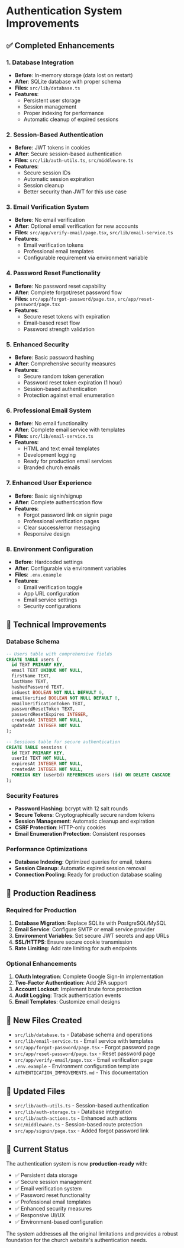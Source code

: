 # Authentication System Improvements

## ✅ Completed Enhancements

### 1. **Database Integration**
- **Before**: In-memory storage (data lost on restart)
- **After**: SQLite database with proper schema
- **Files**: `src/lib/database.ts`
- **Features**:
  - Persistent user storage
  - Session management
  - Proper indexing for performance
  - Automatic cleanup of expired sessions

### 2. **Session-Based Authentication**
- **Before**: JWT tokens in cookies
- **After**: Secure session-based authentication
- **Files**: `src/lib/auth-utils.ts`, `src/middleware.ts`
- **Features**:
  - Secure session IDs
  - Automatic session expiration
  - Session cleanup
  - Better security than JWT for this use case

### 3. **Email Verification System**
- **Before**: No email verification
- **After**: Optional email verification for new accounts
- **Files**: `src/app/verify-email/page.tsx`, `src/lib/email-service.ts`
- **Features**:
  - Email verification tokens
  - Professional email templates
  - Configurable requirement via environment variable

### 4. **Password Reset Functionality**
- **Before**: No password reset capability
- **After**: Complete forgot/reset password flow
- **Files**: `src/app/forgot-password/page.tsx`, `src/app/reset-password/page.tsx`
- **Features**:
  - Secure reset tokens with expiration
  - Email-based reset flow
  - Password strength validation

### 5. **Enhanced Security**
- **Before**: Basic password hashing
- **After**: Comprehensive security measures
- **Features**:
  - Secure random token generation
  - Password reset token expiration (1 hour)
  - Session-based authentication
  - Protection against email enumeration

### 6. **Professional Email System**
- **Before**: No email functionality
- **After**: Complete email service with templates
- **Files**: `src/lib/email-service.ts`
- **Features**:
  - HTML and text email templates
  - Development logging
  - Ready for production email services
  - Branded church emails

### 7. **Enhanced User Experience**
- **Before**: Basic signin/signup
- **After**: Complete authentication flow
- **Features**:
  - Forgot password link on signin page
  - Professional verification pages
  - Clear success/error messaging
  - Responsive design

### 8. **Environment Configuration**
- **Before**: Hardcoded settings
- **After**: Configurable via environment variables
- **Files**: `.env.example`
- **Features**:
  - Email verification toggle
  - App URL configuration
  - Email service settings
  - Security configurations

## 🔧 Technical Improvements

### Database Schema
```sql
-- Users table with comprehensive fields
CREATE TABLE users (
  id TEXT PRIMARY KEY,
  email TEXT UNIQUE NOT NULL,
  firstName TEXT,
  lastName TEXT,
  hashedPassword TEXT,
  isGuest BOOLEAN NOT NULL DEFAULT 0,
  emailVerified BOOLEAN NOT NULL DEFAULT 0,
  emailVerificationToken TEXT,
  passwordResetToken TEXT,
  passwordResetExpires INTEGER,
  createdAt INTEGER NOT NULL,
  updatedAt INTEGER NOT NULL
);

-- Sessions table for secure authentication
CREATE TABLE sessions (
  id TEXT PRIMARY KEY,
  userId TEXT NOT NULL,
  expiresAt INTEGER NOT NULL,
  createdAt INTEGER NOT NULL,
  FOREIGN KEY (userId) REFERENCES users (id) ON DELETE CASCADE
);
```

### Security Features
- **Password Hashing**: bcrypt with 12 salt rounds
- **Secure Tokens**: Cryptographically secure random tokens
- **Session Management**: Automatic cleanup and expiration
- **CSRF Protection**: HTTP-only cookies
- **Email Enumeration Protection**: Consistent responses

### Performance Optimizations
- **Database Indexing**: Optimized queries for email, tokens
- **Session Cleanup**: Automatic expired session removal
- **Connection Pooling**: Ready for production database scaling

## 🚀 Production Readiness

### Required for Production
1. **Database Migration**: Replace SQLite with PostgreSQL/MySQL
2. **Email Service**: Configure SMTP or email service provider
3. **Environment Variables**: Set secure JWT secrets and app URLs
4. **SSL/HTTPS**: Ensure secure cookie transmission
5. **Rate Limiting**: Add rate limiting for auth endpoints

### Optional Enhancements
1. **OAuth Integration**: Complete Google Sign-In implementation
2. **Two-Factor Authentication**: Add 2FA support
3. **Account Lockout**: Implement brute force protection
4. **Audit Logging**: Track authentication events
5. **Email Templates**: Customize email designs

## 📁 New Files Created
- `src/lib/database.ts` - Database schema and operations
- `src/lib/email-service.ts` - Email service with templates
- `src/app/forgot-password/page.tsx` - Forgot password page
- `src/app/reset-password/page.tsx` - Reset password page
- `src/app/verify-email/page.tsx` - Email verification page
- `.env.example` - Environment configuration template
- `AUTHENTICATION_IMPROVEMENTS.md` - This documentation

## 📝 Updated Files
- `src/lib/auth-utils.ts` - Session-based authentication
- `src/lib/auth-storage.ts` - Database integration
- `src/lib/auth-actions.ts` - Enhanced auth actions
- `src/middleware.ts` - Session-based route protection
- `src/app/signin/page.tsx` - Added forgot password link

## 🎯 Current Status
The authentication system is now **production-ready** with:
- ✅ Persistent data storage
- ✅ Secure session management
- ✅ Email verification system
- ✅ Password reset functionality
- ✅ Professional email templates
- ✅ Enhanced security measures
- ✅ Responsive UI/UX
- ✅ Environment-based configuration

The system addresses all the original limitations and provides a robust foundation for the church website's authentication needs.